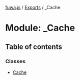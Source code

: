 [fuwa.js](../README.md) / [Exports](../modules.md) / _Cache

# Module: \_Cache

## Table of contents

### Classes

- [Cache](../classes/_Cache.Cache.md)
